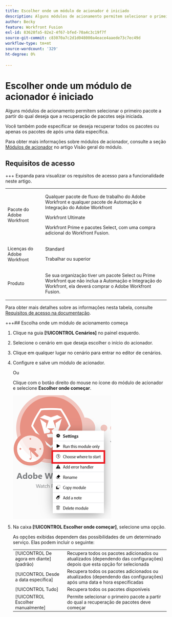 ```yaml
---
title: Escolher onde um módulo de acionador é iniciado
description: Alguns módulos de acionamento permitem selecionar o primeiro pacote a partir do qual deseja que a recuperação de pacotes seja iniciada.
author: Becky
feature: Workfront Fusion
exl-id: 83628fa5-82e2-4f67-bfed-70a4c3c19f7f
source-git-commit: c83070a7c2d1d048000a4eace4aaede73c7ec49d
workflow-type: tm+mt
source-wordcount: '329'
ht-degree: 0%

---
```


# Escolher onde um módulo de acionador é iniciado

Alguns módulos de acionamento permitem selecionar o primeiro pacote a partir do qual deseja que a recuperação de pacotes seja iniciada.

Você também pode especificar se deseja recuperar todos os pacotes ou apenas os pacotes de após uma data específica.

Para obter mais informações sobre módulos de acionador, consulte a seção [Módulos de acionador](/help/workfront-fusion/get-started-with-fusion/understand-fusion/module-overview.md#trigger-modules) no artigo Visão geral do módulo.

## Requisitos de acesso

+++ Expanda para visualizar os requisitos de acesso para a funcionalidade neste artigo.

<table style="table-layout:auto">
 <col> 
 <col> 
 <tbody> 
  <tr> 
   <td role="rowheader">Pacote do Adobe Workfront</td> 
   <td> <p>Qualquer pacote de fluxo de trabalho do Adobe Workfront e qualquer pacote de Automação e Integração do Adobe Workfront</p><p>Workfront Ultimate</p><p>Workfront Prime e pacotes Select, com uma compra adicional do Workfront Fusion.</p> </td> 
  </tr> 
  <tr data-mc-conditions=""> 
   <td role="rowheader">Licenças do Adobe Workfront</td> 
   <td> <p>Standard</p><p>Trabalhar ou superior</p> </td> 
  </tr> 
  <tr> 
   <td role="rowheader">Produto</td> 
   <td>
   <p>Se sua organização tiver um pacote Select ou Prime Workfront que não inclua a Automação e Integração do Workfront, ela deverá comprar o Adobe Workfront Fusion.</li></ul>
   </td> 
  </tr>
 </tbody> 
</table>

Para obter mais detalhes sobre as informações nesta tabela, consulte [Requisitos de acesso na documentação](/help/workfront-fusion/references/licenses-and-roles/access-level-requirements-in-documentation.md).

+++## Escolha onde um módulo de acionamento começa

1. Clique na guia **[!UICONTROL Cenários]** no painel esquerdo.
1. Selecione o cenário em que deseja escolher o início do acionador.
1. Clique em qualquer lugar no cenário para entrar no editor de cenários.
1. Configure e salve um módulo de acionador.

   Ou

   Clique com o botão direito do mouse no ícone do módulo de acionador e selecione **Escolher onde começar**.

   ![Escolher onde começar](assets/choose-where-to-start.png)

1. Na caixa **[!UICONTROL Escolher onde começar]**, selecione uma opção.

   As opções exibidas dependem das possibilidades de um determinado serviço. Elas podem incluir o seguinte:

   <table style="table-layout:auto">
    <col> 
    <col> 
    <tbody>
    <tr>
    <td>[!UICONTROL De agora em diante] (padrão)</td>
    <td>Recupera todos os pacotes adicionados ou atualizados (dependendo das configurações) depois que esta opção for selecionada</td>
    </tr>
     <tr>
    <td>[!UICONTROL Desde a data específica]</td>
    <td>Recupera todos os pacotes adicionados ou atualizados (dependendo das configurações) após uma data e hora especificadas</td>
      </tr>
      <tr>
    <td>[!UICONTROL Tudo]</td>
    <td>Recupera todos os pacotes disponíveis</td>
     </tr>
      <tr>
    <td>[!UICONTROL Escolher manualmente]</td>
    <td>Permite selecionar o primeiro pacote a partir do qual a recuperação de pacotes deve começar</td>
     </tr>
     </tbody>
   </table>
